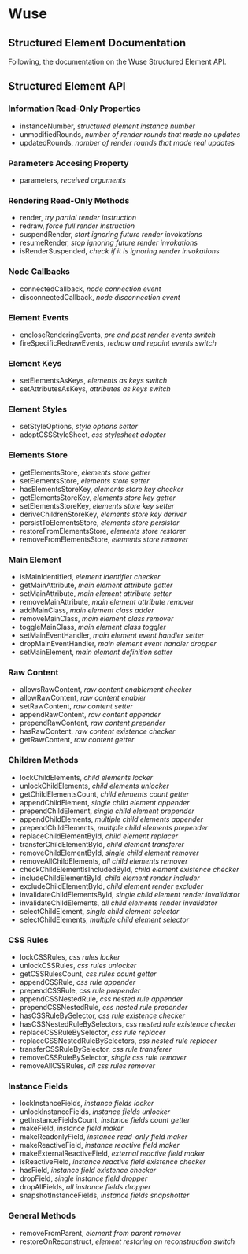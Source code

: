 # Wuse

## Structured Element Documentation

Following, the documentation on the Wuse Structured Element API.

## Structured Element API

### Information Read-Only Properties

* instanceNumber, *structured element instance number*
* unmodifiedRounds, *number of render rounds that made no updates*
* updatedRounds, *nomber of render rounds that made real updates*

### Parameters Accesing Property

* parameters, *received arguments*

### Rendering Read-Only Methods

* render, *try partial render instruction*
* redraw, *force full render instruction*
* suspendRender, *start ignoring future render invokations*
* resumeRender, *stop ignoring future render invokations*
* isRenderSuspended, *check if it is ignoring render invokations*

### Node Callbacks

* connectedCallback, *node connection event*
* disconnectedCallback, *node disconnection event*

### Element Events

* encloseRenderingEvents, *pre and post render events switch*
* fireSpecificRedrawEvents, *redraw and repaint events switch*

### Element Keys

* setElementsAsKeys, *elements as keys switch*
* setAttributesAsKeys, *attributes as keys switch*

### Element Styles

* setStyleOptions, *style options setter*
* adoptCSSStyleSheet, *css stylesheet adopter*

### Elements Store

* getElementsStore, *elements store getter*
* setElementsStore, *elements store setter*
* hasElementsStoreKey, *elements store key checker*
* getElementsStoreKey, *elements store key getter*
* setElementsStoreKey, *elements store key setter*
* deriveChildrenStoreKey, *elements store key deriver*
* persistToElementsStore, *elements store persistor*
* restoreFromElementsStore, *elements store restorer*
* removeFromElementsStore, *elements store remover*

### Main Element

* isMainIdentified, *element identifier checker*
* getMainAttribute, *main element attribute getter*
* setMainAttribute, *main element attribute setter*
* removeMainAttribute, *main element attribute remover*
* addMainClass, *main element class adder*
* removeMainClass, *main element class remover*
* toggleMainClass, *main element class toggler*
* setMainEventHandler, *main element event handler setter*
* dropMainEventHandler, *main element event handler dropper*
* setMainElement, *main element definition setter*

### Raw Content

* allowsRawContent, *raw content enablement checker*
* allowRawContent, *raw content enabler*
* setRawContent, *raw content setter*
* appendRawContent, *raw content appender*
* prependRawContent, *raw content prepender*
* hasRawContent, *raw content existence checker*
* getRawContent, *raw content getter*

### Children Methods

* lockChildElements, *child elements locker*
* unlockChildElements, *child elements unlocker*
* getChildElementsCount, *child elements count getter*
* appendChildElement, *single child element appender*
* prependChildElement, *single child element prepender*
* appendChildElements, *multiple child elements appender*
* prependChildElements, *multiple child elements prepender*
* replaceChildElementById, *child element replacer*
* transferChildElementById, *child element transferer*
* removeChildElementById, *single child element remover*
* removeAllChildElements, *all child elements remover*
* checkChildElementIsIncludedById, *child element existence checker*
* includeChildElementById, *child element render includer*
* excludeChildElementById, *child element render excluder*
* invalidateChildElementsById, *single child element render invalidator*
* invalidateChildElements, *all child elements render invalidator*
* selectChildElement, *single child element selector*
* selectChildElements, *multiple child element selector*

### CSS Rules

* lockCSSRules, *css rules locker*
* unlockCSSRules, *css rules unlocker*
* getCSSRulesCount, *css rules count getter*
* appendCSSRule, *css rule appender*
* prependCSSRule, *css rule prepender*
* appendCSSNestedRule, *css nested rule appender*
* prependCSSNestedRule, *css nested rule prepender*
* hasCSSRuleBySelector, *css rule existence checker*
* hasCSSNestedRuleBySelectors, *css nested rule existence checker*
* replaceCSSRuleBySelector, *css rule replacer*
* replaceCSSNestedRuleBySelectors, *css nested rule replacer*
* transferCSSRuleBySelector, *css rule transferer*
* removeCSSRuleBySelector, *single css rule remover*
* removeAllCSSRules, *all css rules remover*

### Instance Fields

* lockInstanceFields, *instance fields locker*
* unlockInstanceFields, *instance fields unlocker*
* getInstanceFieldsCount, *instance fields count getter*
* makeField, *instance field maker*
* makeReadonlyField, *instance read-only field maker*
* makeReactiveField, *instance reactive field maker*
* makeExternalReactiveField, *external reactive field maker*
* isReactiveField, *instance reactive field existence checker*
* hasField, *instance field existence checker*
* dropField, *single instance field dropper*
* dropAllFields, *all instance fields dropper*
* snapshotInstanceFields, *instance fields snapshotter*

### General Methods

* removeFromParent, *element from parent remover*
* restoreOnReconstruct, *element restoring on reconstruction switch*

